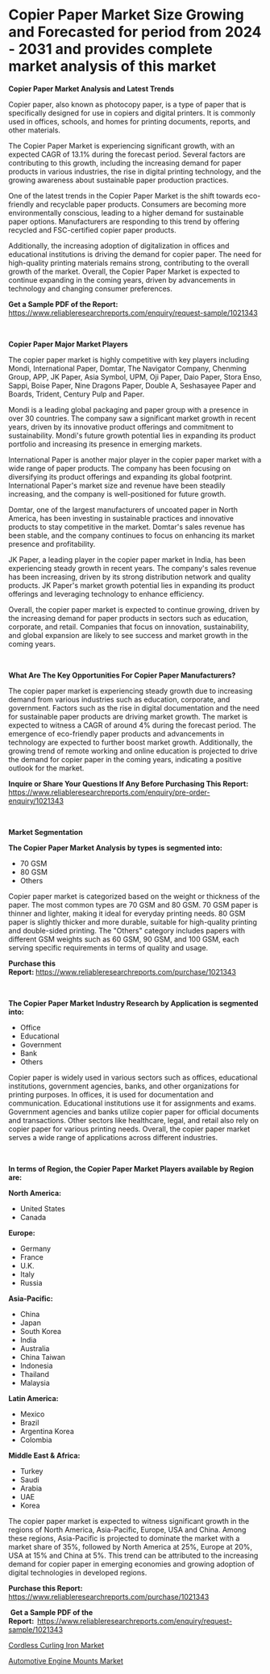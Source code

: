 <p><h1>Copier Paper Market Size Growing and Forecasted for period from 2024 - 2031 and provides complete market analysis of this market</h1></p><p><strong>Copier Paper Market Analysis and Latest Trends</strong></p>
<p><p>Copier paper, also known as photocopy paper, is a type of paper that is specifically designed for use in copiers and digital printers. It is commonly used in offices, schools, and homes for printing documents, reports, and other materials.</p><p>The Copier Paper Market is experiencing significant growth, with an expected CAGR of 13.1% during the forecast period. Several factors are contributing to this growth, including the increasing demand for paper products in various industries, the rise in digital printing technology, and the growing awareness about sustainable paper production practices.</p><p>One of the latest trends in the Copier Paper Market is the shift towards eco-friendly and recyclable paper products. Consumers are becoming more environmentally conscious, leading to a higher demand for sustainable paper options. Manufacturers are responding to this trend by offering recycled and FSC-certified copier paper products.</p><p>Additionally, the increasing adoption of digitalization in offices and educational institutions is driving the demand for copier paper. The need for high-quality printing materials remains strong, contributing to the overall growth of the market. Overall, the Copier Paper Market is expected to continue expanding in the coming years, driven by advancements in technology and changing consumer preferences.</p></p>
<p><strong>Get a Sample PDF of the Report:&nbsp;</strong> <a href="https://www.reliableresearchreports.com/enquiry/request-sample/1021343">https://www.reliableresearchreports.com/enquiry/request-sample/1021343</a></p>
<p>&nbsp;</p>
<p><strong>Copier Paper Major Market Players</strong></p>
<p><p>The copier paper market is highly competitive with key players including Mondi, International Paper, Domtar, The Navigator Company, Chenming Group, APP, JK Paper, Asia Symbol, UPM, Oji Paper, Daio Paper, Stora Enso, Sappi, Boise Paper, Nine Dragons Paper, Double A, Seshasayee Paper and Boards, Trident, Century Pulp and Paper.</p><p>Mondi is a leading global packaging and paper group with a presence in over 30 countries. The company saw a significant market growth in recent years, driven by its innovative product offerings and commitment to sustainability. Mondi's future growth potential lies in expanding its product portfolio and increasing its presence in emerging markets.</p><p>International Paper is another major player in the copier paper market with a wide range of paper products. The company has been focusing on diversifying its product offerings and expanding its global footprint. International Paper's market size and revenue have been steadily increasing, and the company is well-positioned for future growth.</p><p>Domtar, one of the largest manufacturers of uncoated paper in North America, has been investing in sustainable practices and innovative products to stay competitive in the market. Domtar's sales revenue has been stable, and the company continues to focus on enhancing its market presence and profitability.</p><p>JK Paper, a leading player in the copier paper market in India, has been experiencing steady growth in recent years. The company's sales revenue has been increasing, driven by its strong distribution network and quality products. JK Paper's market growth potential lies in expanding its product offerings and leveraging technology to enhance efficiency.</p><p>Overall, the copier paper market is expected to continue growing, driven by the increasing demand for paper products in sectors such as education, corporate, and retail. Companies that focus on innovation, sustainability, and global expansion are likely to see success and market growth in the coming years.</p></p>
<p>&nbsp;</p>
<p><strong>What Are The Key Opportunities For Copier Paper Manufacturers?</strong></p>
<p><p>The copier paper market is experiencing steady growth due to increasing demand from various industries such as education, corporate, and government. Factors such as the rise in digital documentation and the need for sustainable paper products are driving market growth. The market is expected to witness a CAGR of around 4% during the forecast period. The emergence of eco-friendly paper products and advancements in technology are expected to further boost market growth. Additionally, the growing trend of remote working and online education is projected to drive the demand for copier paper in the coming years, indicating a positive outlook for the market.</p></p>
<p><strong>Inquire or Share Your Questions If Any Before Purchasing This Report:</strong> <a href="https://www.reliableresearchreports.com/enquiry/pre-order-enquiry/1021343">https://www.reliableresearchreports.com/enquiry/pre-order-enquiry/1021343</a></p>
<p>&nbsp;</p>
<p><strong>Market Segmentation</strong></p>
<p><strong>The Copier Paper Market Analysis by types is segmented into:</strong></p>
<p><ul><li>70 GSM</li><li>80 GSM</li><li>Others</li></ul></p>
<p><p>Copier paper market is categorized based on the weight or thickness of the paper. The most common types are 70 GSM and 80 GSM. 70 GSM paper is thinner and lighter, making it ideal for everyday printing needs. 80 GSM paper is slightly thicker and more durable, suitable for high-quality printing and double-sided printing. The "Others" category includes papers with different GSM weights such as 60 GSM, 90 GSM, and 100 GSM, each serving specific requirements in terms of quality and usage.</p></p>
<p><strong>Purchase this Report:&nbsp;</strong><a href="https://www.reliableresearchreports.com/purchase/1021343">https://www.reliableresearchreports.com/purchase/1021343</a></p>
<p>&nbsp;</p>
<p><strong>The Copier Paper Market Industry Research by Application is segmented into:</strong></p>
<p><ul><li>Office</li><li>Educational</li><li>Government</li><li>Bank</li><li>Others</li></ul></p>
<p><p>Copier paper is widely used in various sectors such as offices, educational institutions, government agencies, banks, and other organizations for printing purposes. In offices, it is used for documentation and communication. Educational institutions use it for assignments and exams. Government agencies and banks utilize copier paper for official documents and transactions. Other sectors like healthcare, legal, and retail also rely on copier paper for various printing needs. Overall, the copier paper market serves a wide range of applications across different industries.</p></p>
<p>&nbsp;</p>
<p><strong>In terms of Region, the Copier Paper Market Players available by Region are:</strong></p>
<p>
    <p> <strong> North America: </strong>
        <ul>
            <li>United States</li>
            <li>Canada</li>
        </ul>
        </p> 
    <p> <strong> Europe: </strong>
        <ul>
            <li>Germany</li>
            <li>France</li>
            <li>U.K.</li>
            <li>Italy</li>
            <li>Russia</li>
        </ul>
        </p> 
    <p> <strong> Asia-Pacific: </strong>
        <ul>
            <li>China</li>
            <li>Japan</li>
            <li>South Korea</li>
            <li>India</li>
            <li>Australia</li>
            <li>China Taiwan</li>
            <li>Indonesia</li>
            <li>Thailand</li>
            <li>Malaysia</li>
        </ul>
        </p> 
    <p> <strong> Latin America: </strong>
        <ul>
            <li>Mexico</li>
            <li>Brazil</li>
            <li>Argentina Korea</li>
            <li>Colombia</li>
        </ul>
        </p> 
    <p> <strong> Middle East & Africa: </strong>
        <ul>
            <li>Turkey</li>
            <li>Saudi</li>
            <li>Arabia</li>
            <li>UAE</li>
            <li>Korea</li>
        </ul>
    </p>
    </p>
<p><p>The copier paper market is expected to witness significant growth in the regions of North America, Asia-Pacific, Europe, USA and China. Among these regions, Asia-Pacific is projected to dominate the market with a market share of 35%, followed by North America at 25%, Europe at 20%, USA at 15% and China at 5%. This trend can be attributed to the increasing demand for copier paper in emerging economies and growing adoption of digital technologies in developed regions.</p></p>
<p><strong>Purchase this Report: </strong><a href="https://www.reliableresearchreports.com/purchase/1021343">https://www.reliableresearchreports.com/purchase/1021343</a></p>
<p>&nbsp;<strong>Get a Sample PDF of the Report:&nbsp;&nbsp;</strong><a href="https://www.reliableresearchreports.com/enquiry/request-sample/1021343">https://www.reliableresearchreports.com/enquiry/request-sample/1021343</a></p>
<p><strong></strong></p>
<p><p><a href="https://github.com/nancykennedykellievqfqt2/Market-Research-Report-List-1/blob/main/cordless-curling-iron-market.md">Cordless Curling Iron Market</a></p><p><a href="https://noble-drawer-34c.notion.site/Insights-into-Automotive-Engine-Mounts-Market-Size-Analysing-Market-Share-Trends-and-Growth-from--bddf0243953b42b0aa830c8c8fdb21c5">Automotive Engine Mounts Market</a></p></p>